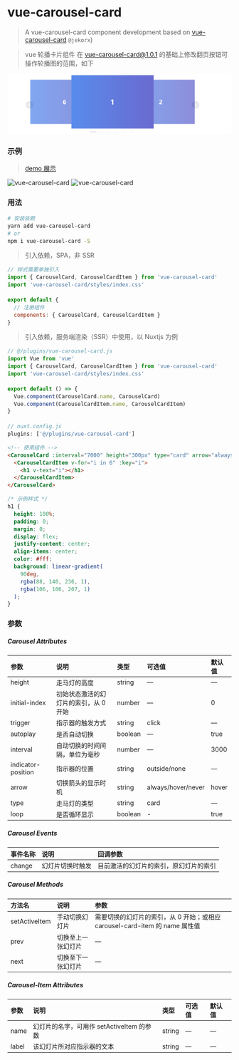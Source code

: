 # vue-carousel-card

> A vue-carousel-card component development based on [vue-carousel-card](https://github.com/jekorx/vue-carousel-card) `@jekorx`)

> vue 轮播卡片组件 在 vue-carousel-card@1.0.1 的基础上修改翻页按钮可操作轮播图的范围，如下

![vue-carousel-card](screenshot/pic2.png)

### 示例

> [demo 展示](https://jekorx.github.io/vue-carousel-card)

![vue-carousel-card](screenshot/pic0.png)
![vue-carousel-card](screenshot/pic1.png)

### 用法

```bash
# 安装依赖
yarn add vue-carousel-card
# or
npm i vue-carousel-card -S
```

> 引入依赖，SPA，非 SSR

```javascript
// 样式需要单独引入
import { CarouselCard, CarouselCardItem } from 'vue-carousel-card'
import 'vue-carousel-card/styles/index.css'

export default {
  // 注册组件
  components: { CarouselCard, CarouselCardItem }
}
```

> 引入依赖，服务端渲染（SSR）中使用，以 Nuxtjs 为例

```javascript
// @/plugins/vue-carousel-card.js
import Vue from 'vue'
import { CarouselCard, CarouselCardItem } from 'vue-carousel-card'
import 'vue-carousel-card/styles/index.css'

export default () => {
  Vue.component(CarouselCard.name, CarouselCard)
  Vue.component(CarouselCardItem.name, CarouselCardItem)
}

// nuxt.config.js
plugins: ['@/plugins/vue-carousel-card']
```

```html
<!-- 使用组件 -->
<CarouselCard :interval="7000" height="300px" type="card" arrow="always">
  <CarouselCardItem v-for="i in 6" :key="i">
    <h1 v-text="i"></h1>
  </CarouselCardItem>
</CarouselCard>
```

```css
/* 示例样式 */
h1 {
  height: 100%;
  padding: 0;
  margin: 0;
  display: flex;
  justify-content: center;
  align-items: center;
  color: #fff;
  background: linear-gradient(
    90deg,
    rgba(88, 140, 236, 1),
    rgba(106, 106, 207, 1)
  );
}
```

### 参数

##### Carousel Attributes

| 参数               | 说明                                  | 类型    | 可选值             | 默认值 |
| :----------------- | :------------------------------------ | :------ | :----------------- | :----- |
| height             | 走马灯的高度                          | string  | —                  | —      |
| initial-index      | 初始状态激活的幻灯片的索引，从 0 开始 | number  | —                  | 0      |
| trigger            | 指示器的触发方式                      | string  | click              | —      |
| autoplay           | 是否自动切换                          | boolean | —                  | true   |
| interval           | 自动切换的时间间隔，单位为毫秒        | number  | —                  | 3000   |
| indicator-position | 指示器的位置                          | string  | outside/none       | —      |
| arrow              | 切换箭头的显示时机                    | string  | always/hover/never | hover  |
| type               | 走马灯的类型                          | string  | card               | —      |
| loop               | 是否循环显示                          | boolean | -                  | true   |

##### Carousel Events

| 事件名称 | 说明             | 回调参数                               |
| :------- | :--------------- | :------------------------------------- |
| change   | 幻灯片切换时触发 | 目前激活的幻灯片的索引，原幻灯片的索引 |

##### Carousel Methods

| 方法名        | 说明               | 参数                                                                        |
| :------------ | :----------------- | :-------------------------------------------------------------------------- |
| setActiveItem | 手动切换幻灯片     | 需要切换的幻灯片的索引，从 0 开始；或相应 carousel-card-item 的 name 属性值 |
| prev          | 切换至上一张幻灯片 | —                                                                           |
| next          | 切换至下一张幻灯片 | —                                                                           |

##### Carousel-Item Attributes

| 参数  | 说明                                      | 类型   | 可选值 | 默认值 |
| :---- | :---------------------------------------- | :----- | :----- | :----- |
| name  | 幻灯片的名字，可用作 setActiveItem 的参数 | string | —      | —      |
| label | 该幻灯片所对应指示器的文本                | string | —      | —      |
